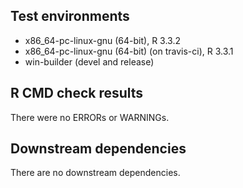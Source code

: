 ## Test environments
* x86_64-pc-linux-gnu (64-bit), R 3.3.2
* x86_64-pc-linux-gnu (64-bit) (on travis-ci), R 3.3.1
* win-builder (devel and release)

## R CMD check results
There were no ERRORs or WARNINGs.

## Downstream dependencies
There are no downstream dependencies.
